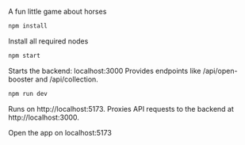 A fun little game about horses


```bash
npm install
```
Install all required nodes


```bash
npm start
```
Starts the backend: localhost:3000
Provides endpoints like /api/open-booster and /api/collection.

```bash
npm run dev
```
Runs on http://localhost:5173.
Proxies API requests to the backend at http://localhost:3000.

Open the app on localhost:5173
